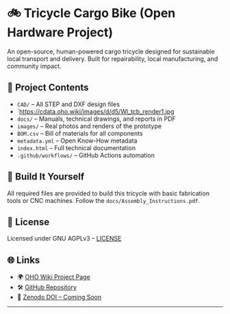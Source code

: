 # 🚲 Tricycle Cargo Bike (Open Hardware Project)

An open-source, human-powered cargo tricycle designed for sustainable local transport and delivery. Built for repairability, local manufacturing, and community impact.

## 📂 Project Contents

- `CAD/` – All STEP and DXF design files
- `https://cdata.oho.wiki/images/d/d5/Wl_tcb_render1.jpg
- `docs/` – Manuals, technical drawings, and reports in PDF
- `images/` – Real photos and renders of the prototype
- `BOM.csv` – Bill of materials for all components
- `metadata.yml` – Open Know-How metadata
- `index.html` – Full technical documentation
- `.github/workflows/` – GitHub Actions automation

## 🔧 Build It Yourself

All required files are provided to build this tricycle with basic fabrication tools or CNC machines. Follow the `docs/Assembly_Instructions.pdf`.

## 📜 License

Licensed under GNU AGPLv3 – [LICENSE](LICENSE)

## 🌐 Links

- 🌍 [OHO Wiki Project Page](https://en.oho.wiki/index.php?title=Tricycle_Cargo_Bike_Original)
- 🛠️ [GitHub Repository](https://github.com/boucettaabdelkhalek2/OHO-Tricycle-Cargo-Bike)
- 📄 [Zenodo DOI – Coming Soon](https://zenodo.org/)

---
